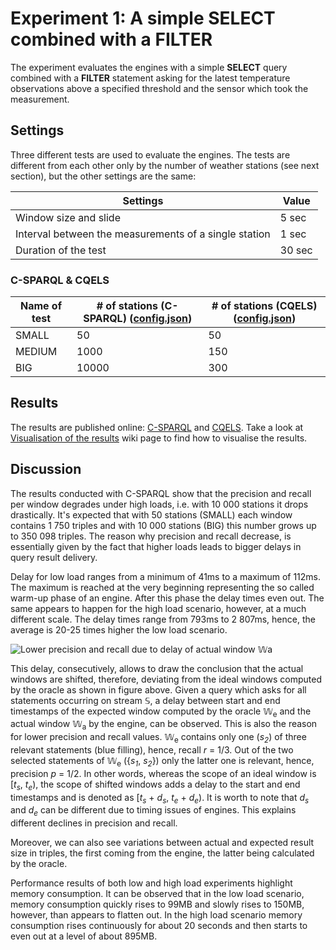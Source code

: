 # Experiment 1: A simple SELECT combined with a FILTER

The experiment evaluates the engines with a simple **SELECT** query combined with a **FILTER** statement asking for the latest temperature observations above a specified threshold and the sensor which took the measurement.

## Settings

Three different tests are used to evaluate the engines. The tests are different from each other only by the number of weather stations (see next section), but the other settings are the same:

Settings | Value
---------|------
Window size and slide | 5 sec
Interval between the measurements of a single station | 1 sec
Duration of the test | 30 sec

### C-SPARQL & CQELS

Name of test | # of stations (C-SPARQL) ([config.json](https://github.com/YABench/yabench-one/blob/master/Experiment_1/csparql/config.json)) | # of stations (CQELS) ([config.json](https://github.com/YABench/yabench-one/blob/master/Experiment_1/cqels/config.json))
-------------|--------------------------|----------------------
SMALL | 50 | 50
MEDIUM | 1000 | 150
BIG | 10000 | 300

## Results

The results are published online: [C-SPARQL](https://github.com/YABench/yabench-one/tree/master/Experiment_1/csparql/results) and [CQELS](https://github.com/YABench/yabench-one/tree/master/Experiment_1/cqels/results). Take a look at [Visualisation of the results](https://github.com/YABench/yabench/wiki#visualisation-the-results) wiki page to find how to visualise the results.

## Discussion

The results conducted with C-SPARQL show that the precision and recall per window degrades under high loads, i.e. with 10 000 stations it drops drastically. It's expected that with 50 stations (SMALL) each window contains 1 750 triples and with 10 000 stations (BIG) this number grows up to 350 098 triples. The reason why precision and recall decrease, is essentially given by the fact that higher loads leads to bigger delays in query result delivery.

Delay for low load ranges from a minimum of 41ms to a maximum of 112ms. The maximum is reached at the very beginning representing the so called warm-up phase of an engine. After this phase the delay times even out. The same appears to happen for the high load scenario, however, at a much different scale. The delay times range from 793ms to 2 807ms, hence, the average is 20-25 times higher the low load scenario.

![Lower precision and recall due to delay of actual window &#x1D54E;<sub>a</sub>](yabench.github.io/yabench-one/Experiment_1/winshift.png "Lower precision and recall due to delay of actual window &#x1D54E;<sub>a</sub>")

This delay, consecutively, allows to draw the conclusion that the actual windows are shifted, therefore, deviating from the ideal windows computed by the oracle as shown in figure above. Given a query which asks for all statements occurring on stream &#x1D54A;, a delay between start and end timestamps of the expected window computed by the oracle &#x1D54E;<sub>e</sub> and the actual window &#x1D54E;<sub>a</sub> by the engine, can be observed. This is also the reason for lower precision and recall values. &#x1D54E;<sub>e</sub> contains only one (*s<sub>2</sub>*) of three relevant statements (blue filling), hence, recall *r* = 1/3. Out of the two selected statements of &#x1D54E;<sub>e</sub> ({*s<sub>1</sub>*, *s<sub>2</sub>*}) only the latter one is relevant, hence, precision *p* = 1/2. In other words, whereas the scope of an ideal window is [*t<sub>s</sub>*, *t<sub>e</sub>*), the scope of shifted windows adds a delay to the start and end timestamps and is denoted as [*t<sub>s</sub>* + *d<sub>s</sub>*, *t<sub>e</sub>* + *d<sub>e</sub>*). It is worth to note that *d<sub>s</sub>* and *d<sub>e</sub>* can be different due to timing issues of engines. This explains different declines in precision and recall.

Moreover, we can also see variations between actual and expected result size in triples, the first coming from the engine, the latter being calculated by the oracle.

Performance results of both low and high load experiments highlight memory consumption. It can be observed that in the low load scenario, memory consumption quickly rises to 99MB and slowly rises to 150MB, however, than appears to flatten out. In the high load scenario memory consumption rises continuously for about 20 seconds and then starts to even out at a level of about 895MB.
